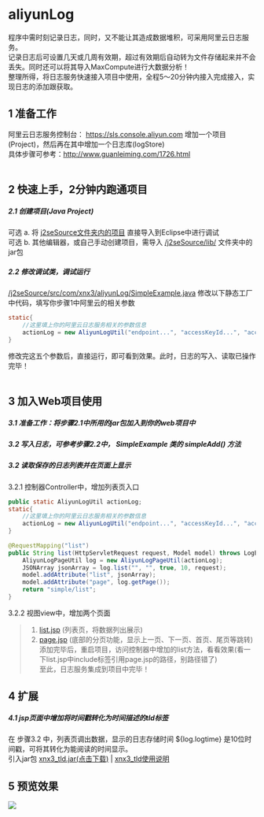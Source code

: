 # aliyunLog
程序中需时刻记录日志，同时，又不能让其造成数据堆积，可采用阿里云日志服务。<br/>
记录日志后可设置几天或几周有效期，超过有效期后自动转为文件存储起来并不会丢失。同时还可以将其导入MaxCompute进行大数据分析！<br/>
整理所得，将日志服务快速接入项目中使用，全程5～20分钟内接入完成接入，实现日志的添加跟获取。
<br/>
## 1 准备工作
阿里云日志服务控制台： <a href="https://sls.console.aliyun.com">https://sls.console.aliyun.com</a> 增加一个项目(Project)，然后再在其中增加一个日志库(logStore)<br/>
具体步骤可参考：<a href="http://www.guanleiming.com/1726.html">http://www.guanleiming.com/1726.html</a><br/>
<br/>
## 2 快速上手，2分钟内跑通项目
##### 2.1 创建项目(Java Project)
可选 a. 将 <a href="https://github.com/xnx3/aliyunLog/tree/master/j2seSource">j2seSource文件夹内的项目</a> 直接导入到Eclipse中进行调试<br/>
可选 b. 其他编辑器，或自己手动创建项目，需导入 <a href="https://github.com/xnx3/aliyunLog/tree/master/j2seSource/lib">/j2seSource/lib/</a> 文件夹中的jar包<br/>
##### 2.2 修改调试类，调试运行
<a href="https://github.com/xnx3/aliyunLog/blob/master/j2seSource/src/com/xnx3/aliyunLog/SimpleExample.java">/j2seSource/src/com/xnx3/aliyunLog/SimpleExample.java</a> 修改以下静态工厂中代码，填写你步骤1中阿里云的相关参数
````Java
static{
    //这里填上你的阿里云日志服务相关的参数信息
    actionLog = new AliyunLogUtil("endpoint...", "accessKeyId...", "accessKeySecret...", "project...", "logstore...");
}
````
修改完这五个参数后，直接运行，即可看到效果。此时，日志的写入、读取已操作完毕！<br/>
<br/>

## 3 加入Web项目使用
##### 3.1 准备工作：将步骤2.1中所用的jar包加入到你的web项目中
##### 3.2 写入日志，可参考步骤2.2中， SimpleExample 类的 simpleAdd() 方法
##### 3.2 读取保存的日志列表并在页面上显示
3.2.1 控制器Controller中，增加列表页入口
````Java
public static AliyunLogUtil actionLog;
static{
    //这里填上你的阿里云日志服务相关的参数信息
    actionLog = new AliyunLogUtil("endpoint...", "accessKeyId...", "accessKeySecret...", "project...", "logstore...");
}
    
@RequestMapping("list")
public String list(HttpServletRequest request, Model model) throws LogException{
    AliyunLogPageUtil log = new AliyunLogPageUtil(actionLog);
    JSONArray jsonArray = log.list("", "", true, 10, request);
    model.addAttribute("list", jsonArray);
    model.addAttribute("page", log.getPage());
    return "simple/list";
}
````
3.2.2 视图view中，增加两个页面<br/>
>   1. <a href="https://github.com/xnx3/aliyunLog/blob/master/j2eeSource/WebRoot/WEB-INF/view/simple/list.jsp">list.jsp</a> (列表页，将数据列出展示)<br/>
>   2. <a href="https://github.com/xnx3/aliyunLog/blob/master/j2eeSource/WebRoot/WEB-INF/view/include/page.jsp">page.jsp</a> (底部的分页功能，显示上一页、下一页、首页、尾页等跳转)<br/>
添加完毕后，重启项目，访问控制器中增加的list方法，看看效果(看一下list.jsp中include标签引用page.jsp的路径，别路径错了)<br/>
至此，日志服务集成到项目中完毕！

## 4 扩展
##### 4.1 jsp页面中增加将时间戳转化为时间描述的tld标签
在 步骤3.2 中，列表页调出数据，显示的日志存储时间 ${log.logtime} 是10位时间戳，可将其转化为能阅读的时间显示。<br/>
引入jar包 <a href="https://github.com/xnx3/xnx3_tld/raw/master/xnx3_tld.jar">xnx3_tld.jar(点击下载)</a> | <a href="https://github.com/xnx3/xnx3_tld">xnx3_tld使用说明</a>

## 5 预览效果
![](http://www.xnx3.com/d/file/doc/j2se_util/20170522/138e051efdc1180d253980ce083c608a.png)



